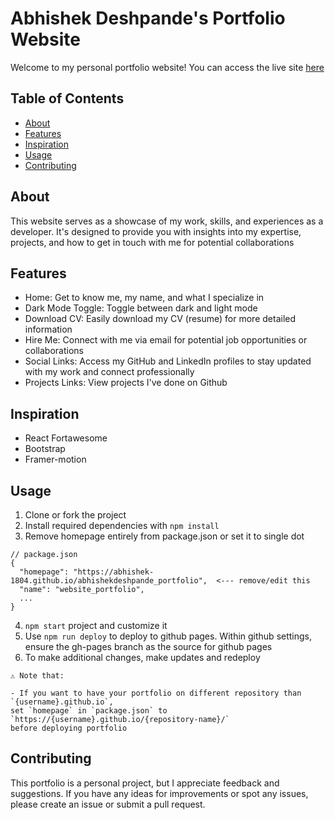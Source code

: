 # Abhishek Deshpande's Portfolio Website

Welcome to my personal portfolio website! You can access the live site [here](https://abhishek-1804.github.io/abhishekdeshpande_portfolio/)

## Table of Contents

- [About](#about)
- [Features](#features)
- [Inspiration](#inspiration)
- [Usage](#usage)
- [Contributing](#contributing)

## About

This website serves as a showcase of my work, skills, and experiences as a developer. It's designed to provide you with insights into my expertise, projects, and how to get in touch with me for potential collaborations

## Features

- Home: Get to know me, my name, and what I specialize in
- Dark Mode Toggle: Toggle between dark and light mode
- Download CV: Easily download my CV (resume) for more detailed information
- Hire Me: Connect with me via email for potential job opportunities or collaborations
- Social Links: Access my GitHub and LinkedIn profiles to stay updated with my work and connect professionally
- Projects Links: View projects I've done on Github

## Inspiration

- React Fortawesome
- Bootstrap
- Framer-motion

## Usage

1. Clone or fork the project
2. Install required dependencies with `npm install`
3. Remove homepage entirely from package.json or set it to single dot

```
// package.json
{
  "homepage": "https://abhishek-1804.github.io/abhishekdeshpande_portfolio",  <--- remove/edit this
  "name": "website_portfolio",
  ...
}
```

4. `npm start` project and customize it
5. Use `npm run deploy` to deploy to github pages. Within github settings, ensure the gh-pages branch as the source for github pages
6. To make additional changes, make updates and redeploy

```
⚠️ Note that:

- If you want to have your portfolio on different repository than `{username}.github.io`,
set `homepage` in `package.json` to `https://{username}.github.io/{repository-name}/`
before deploying portfolio
```

## Contributing

This portfolio is a personal project, but I appreciate feedback and suggestions. If you have any ideas for improvements or spot any issues, please create an issue or submit a pull request.
